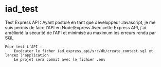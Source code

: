 # iad_test
Test Express API : 
    Ayant postulé en tant que développeur Javascript, je me suis permis de faire l'API en Node/Express
    Avec cette Express API, j'ai améliorié la sécurité de l'API et minimisé au maximum les erreurs rendu par SQL

    Pour test L'API : 
        Excécuter le ficher iad_express_api/src/db/create_contact.sql et lancez l'application
        Le projet sera commit avec le fichier .env